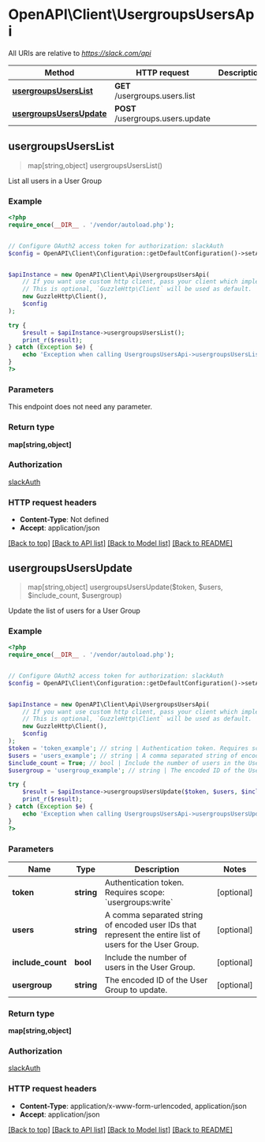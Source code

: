 # OpenAPI\Client\UsergroupsUsersApi

All URIs are relative to *https://slack.com/api*

Method | HTTP request | Description
------------- | ------------- | -------------
[**usergroupsUsersList**](UsergroupsUsersApi.md#usergroupsUsersList) | **GET** /usergroups.users.list | 
[**usergroupsUsersUpdate**](UsergroupsUsersApi.md#usergroupsUsersUpdate) | **POST** /usergroups.users.update | 



## usergroupsUsersList

> map[string,object] usergroupsUsersList()



List all users in a User Group

### Example

```php
<?php
require_once(__DIR__ . '/vendor/autoload.php');


// Configure OAuth2 access token for authorization: slackAuth
$config = OpenAPI\Client\Configuration::getDefaultConfiguration()->setAccessToken('YOUR_ACCESS_TOKEN');


$apiInstance = new OpenAPI\Client\Api\UsergroupsUsersApi(
    // If you want use custom http client, pass your client which implements `GuzzleHttp\ClientInterface`.
    // This is optional, `GuzzleHttp\Client` will be used as default.
    new GuzzleHttp\Client(),
    $config
);

try {
    $result = $apiInstance->usergroupsUsersList();
    print_r($result);
} catch (Exception $e) {
    echo 'Exception when calling UsergroupsUsersApi->usergroupsUsersList: ', $e->getMessage(), PHP_EOL;
}
?>
```

### Parameters

This endpoint does not need any parameter.

### Return type

**map[string,object]**

### Authorization

[slackAuth](../../README.md#slackAuth)

### HTTP request headers

- **Content-Type**: Not defined
- **Accept**: application/json

[[Back to top]](#) [[Back to API list]](../../README.md#documentation-for-api-endpoints)
[[Back to Model list]](../../README.md#documentation-for-models)
[[Back to README]](../../README.md)


## usergroupsUsersUpdate

> map[string,object] usergroupsUsersUpdate($token, $users, $include_count, $usergroup)



Update the list of users for a User Group

### Example

```php
<?php
require_once(__DIR__ . '/vendor/autoload.php');


// Configure OAuth2 access token for authorization: slackAuth
$config = OpenAPI\Client\Configuration::getDefaultConfiguration()->setAccessToken('YOUR_ACCESS_TOKEN');


$apiInstance = new OpenAPI\Client\Api\UsergroupsUsersApi(
    // If you want use custom http client, pass your client which implements `GuzzleHttp\ClientInterface`.
    // This is optional, `GuzzleHttp\Client` will be used as default.
    new GuzzleHttp\Client(),
    $config
);
$token = 'token_example'; // string | Authentication token. Requires scope: `usergroups:write`
$users = 'users_example'; // string | A comma separated string of encoded user IDs that represent the entire list of users for the User Group.
$include_count = True; // bool | Include the number of users in the User Group.
$usergroup = 'usergroup_example'; // string | The encoded ID of the User Group to update.

try {
    $result = $apiInstance->usergroupsUsersUpdate($token, $users, $include_count, $usergroup);
    print_r($result);
} catch (Exception $e) {
    echo 'Exception when calling UsergroupsUsersApi->usergroupsUsersUpdate: ', $e->getMessage(), PHP_EOL;
}
?>
```

### Parameters


Name | Type | Description  | Notes
------------- | ------------- | ------------- | -------------
 **token** | **string**| Authentication token. Requires scope: &#x60;usergroups:write&#x60; | [optional]
 **users** | **string**| A comma separated string of encoded user IDs that represent the entire list of users for the User Group. | [optional]
 **include_count** | **bool**| Include the number of users in the User Group. | [optional]
 **usergroup** | **string**| The encoded ID of the User Group to update. | [optional]

### Return type

**map[string,object]**

### Authorization

[slackAuth](../../README.md#slackAuth)

### HTTP request headers

- **Content-Type**: application/x-www-form-urlencoded, application/json
- **Accept**: application/json

[[Back to top]](#) [[Back to API list]](../../README.md#documentation-for-api-endpoints)
[[Back to Model list]](../../README.md#documentation-for-models)
[[Back to README]](../../README.md)

